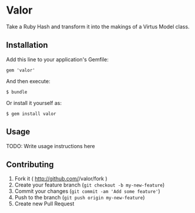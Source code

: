# Valor

Take a Ruby Hash and transform it into the makings of a Virtus Model class.

## Installation

Add this line to your application's Gemfile:

    gem 'valor'

And then execute:

    $ bundle

Or install it yourself as:

    $ gem install valor

## Usage

TODO: Write usage instructions here

## Contributing

1. Fork it ( http://github.com/<my-github-username>/valor/fork )
2. Create your feature branch (`git checkout -b my-new-feature`)
3. Commit your changes (`git commit -am 'Add some feature'`)
4. Push to the branch (`git push origin my-new-feature`)
5. Create new Pull Request
